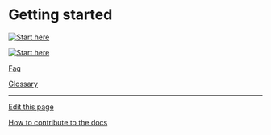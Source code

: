 # Getting started
[![Start here](https://markdown-videos-api.jorgenkh.no/url?url=https%3A%2F%2Fwww.youtube.com%2Fwatch%3Fv%3D2ByJCBGd5tM%26list%3DPLOyG8qZUD3LOq9BGuRsdDw3mxiWKkH_aI)](https://www.youtube.com/watch?v=2ByJCBGd5tM&list=PLOyG8qZUD3LOq9BGuRsdDw3mxiWKkH_aI)

[![Start here](https://markdown-videos-api.jorgenkh.no/youtube/https%3A%2F%2Fwww.youtube.com%2Fwatch%3Fv%3D2ByJCBGd5tM%26list%3DPLOyG8qZUD3LOq9BGuRsdDw3mxiWKkH_aI.gif?width=320&height=180&duration=1000)](https://www.youtube.com/watch?v=2ByJCBGd5tM&list=PLOyG8qZUD3LOq9BGuRsdDw3mxiWKkH_aI)

[Faq](../../General/FAQ/README.md)

[Glossary](../../General/Glossary/README.md)

---
[Edit this page](https://github.com/saascade/platform.saascade.com/edit/main/General/GettingStarted/README.md)

[How to contribute to the docs](../../General/HowToContribute/README.md)
